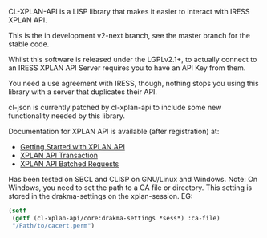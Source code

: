 CL-XPLAN-API is a LISP library that makes it easier to interact with IRESS XPLAN API.

This is the in development v2-next branch, see the master branch for the stable code.

Whilst this software is released under the LGPLv2.1+, to actually connect to an IRESS XPLAN API Server requires you to have an API Key from them.

You need a use agreement with IRESS, though, nothing stops you using this library with a server that duplicates their API.

cl-json is currently patched by cl-xplan-api to include some new functionality needed by this library.

Documentation for XPLAN API is available (after registration) at:
- [Getting Started with XPLAN API](https://insights.iressconnect.com/docs/DOC-7376)
- [XPLAN API Transaction](https://insights.iressconnect.com/docs/DOC-7377)
- [XPLAN API Batched Requests](https://insights.iressconnect.com/docs/DOC-7378)

Has been tested on SBCL and CLISP on GNU/Linux and Windows.
Note: On Windows, you need to set the path to a CA file or directory.
This setting is stored in the drakma-settings on the xplan-session.
EG:
```lisp
(setf
 (getf (cl-xplan-api/core:drakma-settings *sess*) :ca-file)
 "/Path/to/cacert.perm")
```
